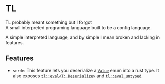 # TL

TL probably meant something but I forgot  
A small interpreted programing language built to be a config language.

A simple interpreted language, and by simple I mean broken and lacking in features.

## Features
- `serde`: This feature lets you deserialize a [`Value`](src/runtime/types.rs) enum into a rust type. It also exposes [`tl::eval<T: Deserialize>`](src/utils.rs) and [`tl::eval_untyped`](src/utils.rs).
